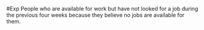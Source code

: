 #Exp 
People who are available for work but have not looked for a job during the previous four weeks because they believe no jobs are available for them.